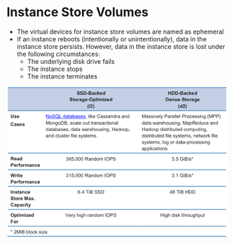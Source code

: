 # Instance Store Volumes

* The virtual devices for instance store volumes are named as ephemeral
* If an instance reboots \(intentionally or unintentionally\), data in the instance store persists. However, data in the instance store is lost under the following circumstances:
  * The underlying disk drive fails
  * The instance stops
  * The instance terminates

![Performance specifications of instance families](../.gitbook/assets/screen-shot-2018-05-01-at-14.56.31.png)

